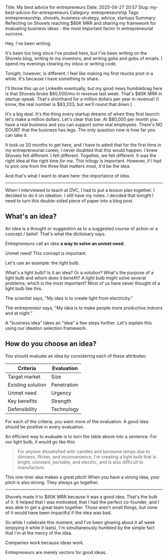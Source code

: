 Title: My best advice for entrepreneurs
Date: 2025-04-27 20:57
Slug: my-best-advice-for-entrepreneurs
Category: entrepreneurship
Tags: entrepreneurship, shovels, business-strategy, advice, startups
Summary: Reflecting on Shovels reaching $80K MRR and sharing my framework for evaluating business ideas - the most important factor in entrepreneurial success.

Hey, I've been writing.

It's been too long since I've posted here, but I've been writing on the Shovels blog, writing to my investors, and writing gobs and gobs of emails. I spend my evenings clearing my inbox or writing code. 

Tonight, however, is different. I feel like making my first rbucks post in a while. It's because I have something to share.

I'll throw this up on LinkedIn eventually, but my good news humblebrag here is that Shovels broke $80,000/mo in revenue last week. That's $80K MRR in startup-speak. That's shorthand for a million dollars per year in revenue! (I know, the real number is $83,333, but we'll round that down.)

It's a big deal. It's the thing every startup dreams of when they first launch: let's make a million dollars. Let's clear that bar. At $80,000 per month you have a real business and you can support some real employees. There's NO DOUBT that the business has legs. The only question now is how far you can take it. 

It took us 20 months to get here, and I have to admit that for the first time in my entrepreneurial career, I never doubted that this would happen. I knew Shovels felt different. I felt different. Together, we felt different. It was the right idea at the right time *for me*. This trilogy is important. However, if I had to pick one from the three that matters most, it'd be the idea. 

And that's what I want to share here: the importance of idea. 

---

When I interviewed to teach at DVC, I had to put a lesson plan together. I decided to do it on ideation. I still have my notes. I decided that tonight I need to turn this double-sided piece of paper into a blog post. 

## What's an idea?

An idea is a thought or suggestion as to a suggested course of action or a concept / belief. That's what the dictionary says. 

Entrepreneurs call an idea **a way to solve an unmet need.**

Unmet need! This concept is important. 

Let's use an example: the light bulb.

What's a light bulb? Is it an idea? Or a solution? What's the purpose of a light bulb and whom does it benefit? A light bulb might solve several problems; which is the most important? Most of us have never thought of a light bulb like this. 

The scientist says, "My idea is to create light from electricity."

The entrepreneur says, "My idea is to make people more productive indoors and at night."

A "business idea" takes an "idea" a few steps further. Let's explain this using our ideation selection framework.

## How do you choose an idea?

You should evaluate an idea by considering each of these attributes:

| Criteria | Evaluation |
| --- | --- |
| Target market | Size |
| Existing solution | Penetration |
| Unmet need | Urgency |
| Key benefits | Strength |
| Defensibility | Technology |

For each of the criteria, you want more of the evaluation. A good idea should be positive in every evaluation. 

An efficient way to evaluate is to turn the table above into a sentence. For our light bulb, it would go like this:

> For anyone dissatisfied with candles and kerosene lamps due to dimness, flicker, and inconvenience, I'm creating a light bulb that is bright, constant, portable, and electric, and is also difficult to manufacture.

This one-liner also makes a great pitch! When you have a strong idea, your pitch is also strong. They always go together. 

---

Shovels made it to $80K MRR because it was a good idea. That's the bulk of it. It helped that I was motivated, that I had the perfect co-founder, and I was able to get a great team together. Those aren't small things, but none of it would have been impactful if the idea was bad. 

So while I celebrate this moment, and I've been glowing about it all week (enjoying it while it lasts), I'm simultaneously humbled by the simple fact that I'm at the mercy of the idea. 

Companies work because ideas work. 

Entrepreneurs are merely vectors for good ideas.
